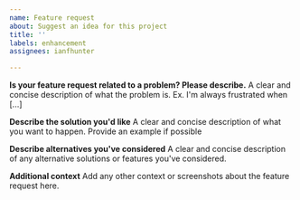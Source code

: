 ```yaml
---
name: Feature request
about: Suggest an idea for this project
title: ''
labels: enhancement
assignees: ianfhunter

---
```


**Is your feature request related to a problem? Please describe.**
A clear and concise description of what the problem is. Ex. I'm always frustrated when [...]

**Describe the solution you'd like**
A clear and concise description of what you want to happen. Provide an example if possible

**Describe alternatives you've considered**
A clear and concise description of any alternative solutions or features you've considered.

**Additional context**
Add any other context or screenshots about the feature request here.
